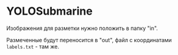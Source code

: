# YOLOSubmarine

Изображения для разметки нужно положить в папку "in".

Размеченные будут переносится в "out", файл с координатами `labels.txt` - там же.